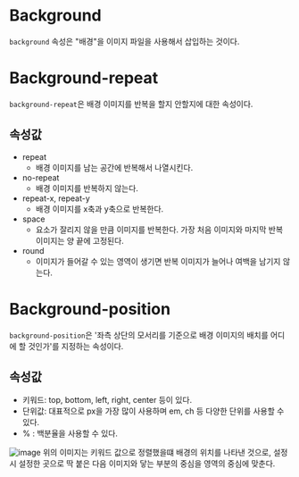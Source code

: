 # Background
``background`` 속성은 "배경"을 이미지 파일을 사용해서 삽입하는 것이다.

# Background-repeat
``background-repeat``은 배경 이미지를 반복을 할지 안할지에 대한 속성이다.

## 속성값
+ repeat
  + 배경 이미지를 남는 공간에 반복해서 나열시킨다.
+ no-repeat
  + 배경 이미지를 반복하지 않는다.
+ repeat-x, repeat-y
  + 배경 이미지를 x축과 y축으로 반복한다.
+ space
  + 요소가 잘리지 않을 만큼 이미지를 반복한다. 가장 처음 이미지와 마지막 반복 이미지는 양 끝에 고정된다.
+ round
  + 이미지가 들어갈 수 있는 영역이 생기면 반복 이미지가 늘어나 여백을 남기지 않는다.
 

# Background-position
``background-position``은 '좌측 상단의 모서리를 기준으로 배경 이미지의 배치를 어디에 할 것인가'를 지정하는 속성이다.

## 속성값
+ 키워드: top, bottom, left, right, center 등이 있다.
+ 단위값: 대표적으로 px을 가장 많이 사용하며 em, ch 등 다양한 단위를 사용할 수 있다.
+ % : 백분율을 사용할 수 있다.


![image](https://github.com/min9-530/TIL/assets/104071568/17661632-d385-4e79-8fdf-60994282ecff)
위의 이미지는 키워드 값으로 정렬했을떄 배경의 위치를 나타낸 것으로, 설정 시 설정한 곳으로 딱 붙은 다음 이미지와 닿는 부분의 중심을 영역의 중심에 맞춘다.
